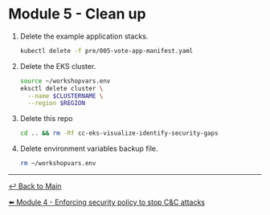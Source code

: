 # Module 5 - Clean up

1. Delete the example application stacks.

   ```bash
   kubectl delete -f pre/005-vote-app-manifest.yaml
   ```

2. Delete the EKS cluster.
   
   ```bash
   source ~/workshopvars.env
   eksctl delete cluster \
     --name $CLUSTERNAME \
     --region $REGION
   ```

3. Delete this repo

   ```bash
   cd .. && rm -Rf cc-eks-visualize-identify-security-gaps
   ```

4. Delete environment variables backup file.

   ```bash
   rm ~/workshopvars.env
   ```

---

[:leftwards_arrow_with_hook: Back to Main](/README.md)  <br>

[:arrow_left: Module 4 - Enforcing security policy to stop C&C attacks](/mod/module-4-security-policies.md)   